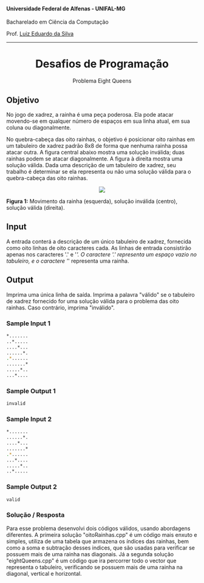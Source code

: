 #### Universidade Federal de Alfenas - UNIFAL-MG
Bacharelado em Ciência da Computação

Prof. [Luiz Eduardo da Silva](https://github.com/luizedsilva)

<hr>
<div align="center">
<h1>Desafios de Programação</h1>
    <p>Problema Eight Queens</p>
</div>

## Objetivo

No jogo de xadrez, a rainha é uma peça poderosa. Ela pode atacar movendo-se em qualquer número de espaços em sua linha atual, em sua coluna ou diagonalmente.

No quebra-cabeça das oito rainhas, o objetivo é posicionar oito rainhas em um tabuleiro de xadrez padrão 8x8 de forma que nenhuma rainha possa atacar outra. 
A figura central abaixo mostra uma solução inválida; duas rainhas podem se atacar diagonalmente. A figura à direita mostra uma solução válida.
Dada uma descrição de um tabuleiro de xadrez, seu trabalho é determinar se ela representa ou não uma solução válida para o quebra-cabeça das oito rainhas.

<div align="center">
<img src="https://github.com/RenanMagalhaesLage/Desafios-De-Programacao/assets/89847080/b89f8fb6-0433-4b3b-a8f2-12c0ba860be4">
</div>

<b>Figura 1:</b> Movimento da rainha (esquerda), solução inválida (centro), solução válida (direita).

## Input
A entrada conterá a descrição de um único tabuleiro de xadrez, fornecida como oito linhas de oito caracteres cada. As linhas de entrada consistirão apenas nos caracteres '.' e '*'. 
O caractere '.' representa um espaço vazio no tabuleiro, e o caractere '*' representa uma rainha.

## Output
Imprima uma única linha de saída. Imprima a palavra "válido" se o tabuleiro de xadrez fornecido for uma solução válida para o problema das oito rainhas. Caso contrário, imprima "inválido".

### Sample Input 1

```bash
*.......
..*.....
....*...
......*.
.*......
.......*
.....*..
...*....
```

### Sample Output 1

```bash
invalid
```


### Sample Input 2

```bash
*.......
......*.
....*...
.......*
.*......
...*....
.....*..
..*.....
```

### Sample Output 2

```bash
valid
```

### Solução / Resposta

Para esse problema desenvolvi dois códigos válidos, usando abordagens diferentes. 
A primeira solução "oitoRainhas.cpp" é um código mais enxuto e simples, utiliza de uma tabela que armazena os índices das rainhas, bem como a soma e subtração desses indices, que são usadas para verificar se possuem mais de uma rainha nas diagonais.
Já a segunda solução "eightQueens.cpp" é um código que ira percorrer todo o vector que representa o tabuleiro, verificando se possuem mais de uma rainha na diagonal, vertical e horizontal.


